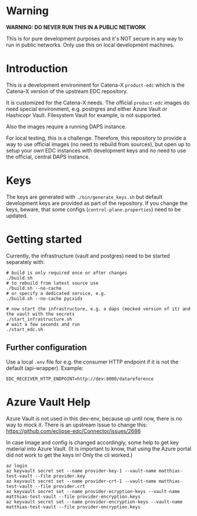 # Warning
**WARNING: DO NEVER RUN THIS IN A PUBLIC NETWORK**

This is for pure development purposes and it's NOT secure in any way to run in public networks. Only use this on local development machines.

# Introduction

This is a development environment for Catena-X `product-edc` which is the Catena-X version of the upstream EDC repository.

It is customized for the Catena-X needs. The official `product-edc` images do need special environment, e.g. postrgres and either Azure Vault or Hashicopr Vault. Filesystem Vault for example, is not supported.

Also the images require a running DAPS instance.

For local testing, this is a challenge. Therefore, this repository to provide a way to use official images (no need to rebuild from sources), but open up to setup your own EDC instances with development keys and no need to use the official, central DAPS instance.

# Keys
The keys are generated with `./bin/generate_keys.sh` but default development keys are provided as part of the repository. If you change the keys, beware, that some configs (`control-plane.properties`) need to be updated.

# Getting started
Currently, the infrastructure (vault and postgres) need to be started separately with:
```
# build is only required once or after changes
./build.sh
# to rebuild from latest source use
./build.sh --no-cache
# or specify a dedicated service, e.g.
./build.sh --no-cache pycxids

# now start the infrastructure, e.g. a daps (mocked version of it) and the vault with the secrets
./start_infrastructure.sh
# wait a few seconds and run
./start_edc.sh
```

## Further configuration
Use a local `.env` file for e.g. the consumer HTTP endpoint if it is not the default (api-wrapper). Example:
```
EDC_RECEIVER_HTTP_ENDPOINT=http://dev:8000/datareference

```

# Azure Vault Help
Azure Vault is not used in this dev-env, because up until now, there is no way to mock it.
There is an upstream Issue to change this: https://github.com/eclipse-edc/Connector/issues/2686

In case Image and config is changed accordingly, some help to get key material into Azure Vault.
(It is important to know, that using the Azure portal did not work to get the keys in! Only the cli worked.)
```
az login
az keyvault secret set --name provider-key-1 --vault-name matthias-test-vault --file provider.key
az keyvault secret set --name provider-crt-1 --vault-name matthias-test-vault --file provider.crt
az keyvault secret set --name provider-ecryption-keys --vault-name matthias-test-vault --file provider-encryption.keys
az keyvault secret set --name provider-encryption-keys --vault-name matthias-test-vault --file provider-encryption.keys

```
